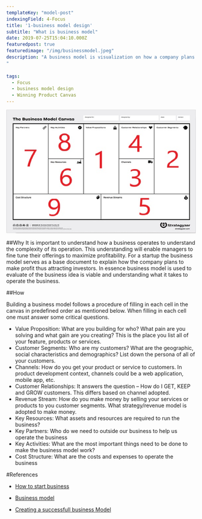 ```yaml
---
templateKey: "model-post"
indexingField: 4-Focus
title: '1-business model design'
subtitle: "What is business model"
date: 2019-07-25T15:04:10.000Z
featuredpost: true
featuredimage: "/img/businessmodel.jpeg"
description: "A business model is visualization on how a company plans to operate and make money. In other words, it answers the question how a company CREATES VALUE for ITSELF while delivering products or services for customers. The traditional business model consists of nine cells which captures all aspects of a business. These nine cells can be used to describe any company from a startup to large enterprise. Refer to the business model canvas lined in reference.
"

tags:
  - Focus
  - business model design
  - Winning Product Canvas
---
```


![Business Model](/img/bcanvas_1.jpg)

##Why
It is important to understand how a business operates to understand the complexity of its operation. This understanding will enable managers to fine tune their offerings to maximize profitability. For a startup the business model serves as a base document to explain how the company plans to make profit thus attracting investors. In essence business model is used to evaluate of the business idea is viable and understanding what it takes to operate the business.

##How

Building a business model follows a procedure of filling in each cell in the canvas in predefined order as mentioned below. When filling in each cell one must answer some critical questions.

- Value Proposition: What are you building for who? What pain are you solving and what gain are you creating? This is the place you list all of your feature, products or services.
- Customer Segments: Who are my customers? What are the geographic, social characteristics and demographics? List down the persona of all of your customers.
- Channels: How do you get your product or service to customers. In product development context, channels could be a web application, mobile app, etc.
- Customer Relationships: It answers the question – How do I GET, KEEP and GROW customers. This differs based on channel adopted.
- Revenue Stream: How do you make money by selling your services or products to you customer segments. What strategy/revenue model is adopted to make money.
- Key Resources: What assets and resources are required to run the business?
- Key Partners: Who do we need to outside our business to help us operate the business
- Key Activities: What are the most important things need to be done to make the business model work?
- Cost Structure: What are the costs and expenses to operate the business

#References

- [How to start business](https://www.dummies.com/business/start-a-business/business-plans/defining-your-business-model/)

- [Business model](https://www.investopedia.com/terms/b/businessmodel.asp)

- [Creating a successfull business Model](https://www.youtube.com/watch?v=IP0cUBWTgpY)
